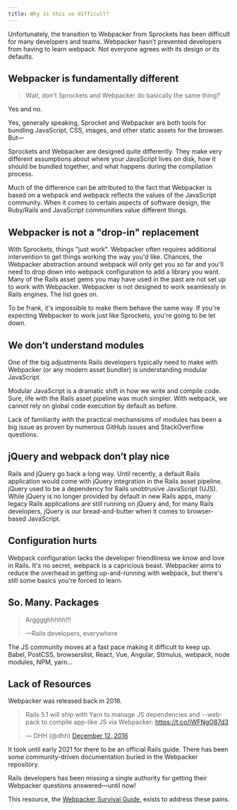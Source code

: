 ```yaml
---
title: Why is this so difficult?
---
```


Unfortunately, the transition to Webpacker from Sprockets has been difficult for many developers and teams. Webpacker hasn’t prevented developers from having to learn webpack. Not everyone agrees with its design or its defaults.

## Webpacker is fundamentally different

> Wait, don't Sprockets and Webpacker do basically the same thing?

Yes and no.

Yes, generally speaking, Sprocket and Webpacker are both tools for bundling JavaScript, CSS, images, and other static assets for the browser. But—

Sprockets and Webpacker are designed quite differently. They make very different assumptions about where your JavaScript lives on disk, how it should be bundled together, and what happens during the compilation process.

Much of the difference can be attributed to the fact that Webpacker is based on a webpack and webpack reflects the values of the JavaScript community. When it comes to certain aspects of software design, the Ruby/Rails and JavaScript communities value different things.

## Webpacker is not a "drop-in" replacement

With Sprockets, things "just work". Webpacker often requires additional intervention to get things working the way you'd like. Chances, the Webpacker abstraction around webpack will only get you so far and you'll need to drop down into webpack configuration to add a library you want. Many of the Rails asset gems you may have used in the past are not set up to work with Webpacker. Webpacker is not designed to work seamlessly in Rails engines. The list goes on.

To be frank, it's impossible to make them behave the same way. If you're expecting Webpacker to work just like Sprockets, you're going to be let down.

## We don’t understand modules

One of the big adjustments Rails developers typically need to make with Webpacker (or any modern asset bundler) is understanding modular JavaScript.

Modular JavaScript is a dramatic shift in how we write and compile code. Sure, life with the Rails asset pipeline was much simpler. With webpack, we cannot rely on global code execution by default as before.

Lack of familiarity with the practical mechansisms of modules has been a big issue as proven by numerous GitHub issues and StackOverflow questions.

## jQuery and webpack don’t play nice

Rails and jQuery go back a long way. Until recently, a default Rails application would come with jQuery integration in the Rails asset pipeline. jQuery used to be a dependency for Rails unobtrusive JavaScript (UJS). While jQuery is no longer provided by default in new Rails apps, many legacy Rails applications are still running on jQuery and, for many Rails developers, jQuery is our bread-and-butter when it comes to browser-based JavaScript.

## Configuration hurts

Webpack configuration lacks the developer friendliness we know and love in Rails. It's no secret, webpack is a capricious beast. Webpacker aims to reduce the overhead in getting up-and-running with webpack, but there's still some basics you're forced to learn.

## So. Many. Packages

> Argggghhhhh!!!
>
> —Rails developers, everywhere

The JS community moves at a fast pace making it difficult to keep up. Babel, PostCSS, browserslist, React, Vue, Angular, Stimulus, webpack, node modules, NPM, yarn...

## Lack of Resources

Webpacker was released back in 2016.

<blockquote class="twitter-tweet"><p lang="en" dir="ltr">Rails 5.1 will ship with Yarn to manage JS dependencies and --webpack to compile app-like JS via Webpacker: <a href="https://t.co/iWFNgO87d3">https://t.co/iWFNgO87d3</a></p>&mdash; DHH (@dhh) <a href="https://twitter.com/dhh/status/808348184481124352?ref_src=twsrc%5Etfw">December 12, 2016</a></blockquote> <script async src="https://platform.twitter.com/widgets.js" charset="utf-8"></script>

It took until early 2021 for there to be an official Rails guide. There has been some community-driven documentation buried in the Webpacker repository.

Rails developers has been missing a single authority for getting their Webpacker questions answered—until now!

This resource, the [Webpacker Survival Guide](/), exists to address these pains.
